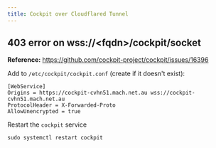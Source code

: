 ```yaml
---
title: Cockpit over Cloudflared Tunnel
---
```


## 403 error on wss://&lt;fqdn&gt;/cockpit/socket
**Reference:** https://github.com/cockpit-project/cockpit/issues/16396

Add to `/etc/cockpit/cockpit.conf` (create if it doesn't exist):
```
[WebService]
Origins = https://cockpit-cvhn51.mach.net.au wss://cockpit-cvhn51.mach.net.au
ProtocolHeader = X-Forwarded-Proto
AllowUnencrypted = true
```

Restart the `cockpit` service
```
sudo systemctl restart cockpit
```